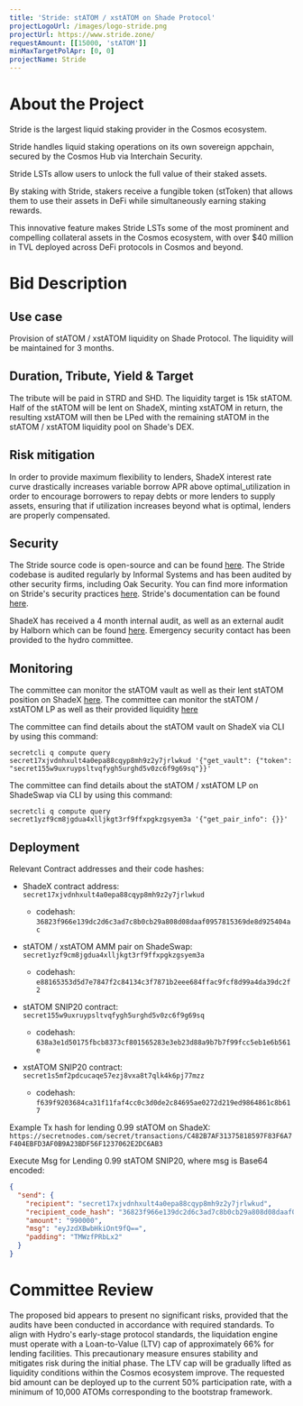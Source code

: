 ```yaml
---
title: 'Stride: stATOM / xstATOM on Shade Protocol'
projectLogoUrl: /images/logo-stride.png
projectUrl: https://www.stride.zone/
requestAmount: [[15000, 'stATOM']]
minMaxTargetPolApr: [0, 0]
projectName: Stride
---
```


# About the Project

Stride is the largest liquid staking provider in the Cosmos ecosystem.

Stride handles liquid staking operations on its own sovereign appchain, secured by the Cosmos Hub via Interchain Security.

Stride LSTs allow users to unlock the full value of their staked assets.

By staking with Stride, stakers receive a fungible token (stToken) that allows them to use their assets in DeFi while simultaneously earning staking rewards.

This innovative feature makes Stride LSTs some of the most prominent and compelling collateral assets in the Cosmos ecosystem, with over $40 million in TVL deployed across DeFi protocols in Cosmos and beyond.

# Bid Description

## Use case

Provision of stATOM / xstATOM liquidity on Shade Protocol. The liquidity will be maintained for 3 months.

## Duration, Tribute, Yield & Target

The tribute will be paid in STRD and SHD. The liquidity target is 15k stATOM. Half of the stATOM will be lent on ShadeX, minting xstATOM in return, the resulting xstATOM will then be LPed with the remaining stATOM in the stATOM / xstATOM liquidity pool on Shade's DEX.

## Risk mitigation

In order to provide maximum flexibility to lenders, ShadeX interest rate curve drastically increases variable borrow APR above optimal_utilization in order to encourage borrowers to repay debts or more lenders to supply assets, ensuring that if utilization increases beyond what is optimal, lenders are properly compensated.

## Security

The Stride source code is open-source and can be found [here](https://github.com/Stride-Labs/stride). The Stride codebase is audited regularly by Informal Systems and has been audited by other security firms, including Oak Security. You can find more information on Stride's security practices [here](https://www.stride.zone/security). Stride's documentation can be found [here](https://docs.stride.zone/).

ShadeX has received a 4 month internal audit, as well as an external audit by Halborn which can be found [here](https://drive.google.com/file/d/1F7Upscf3ynBpmDc0-h_YM9IJlBSauX9_/view?usp=drive_link). Emergency security contact has been provided to the hydro committee.

## Monitoring

The committee can monitor the stATOM vault as well as their lent stATOM position on ShadeX [here](http://app.shadeprotocol.io/lend). The committee can monitor the stATOM / xstATOM LP as well as their provided liquidity [here](http://app.shadeprotocol.io/swap/pools)

The committee can find details about the stATOM vault on ShadeX via CLI by using this command:

`secretcli q compute query secret17xjvdnhxult4a0epa88cqyp8mh9z2y7jrlwkud '{"get_vault": {"token": "secret155w9uxruypsltvqfygh5urghd5v0zc6f9g69sq"}}'`

The committee can find details about the stATOM / xstATOM LP on ShadeSwap via CLI by using this command:

`secretcli q compute query secret1yzf9cm8jgdua4xlljkgt3rf9ffxpgkzgsyem3a '{"get_pair_info": {}}'`

## Deployment

Relevant Contract addresses and their code hashes:

- ShadeX contract address: `secret17xjvdnhxult4a0epa88cqyp8mh9z2y7jrlwkud`

  - codehash: `36823f966e139dc2d6c3ad7c8b0cb29a808d08daaf0957815369de8d925404ac`

- stATOM / xstATOM AMM pair on ShadeSwap: `secret1yzf9cm8jgdua4xlljkgt3rf9ffxpgkzgsyem3a`

  - codehash: `e88165353d5d7e7847f2c84134c3f7871b2eee684ffac9fcf8d99a4da39dc2f2`

- stATOM SNIP20 contract: `secret155w9uxruypsltvqfygh5urghd5v0zc6f9g69sq`

  - codehash: `638a3e1d50175fbcb8373cf801565283e3eb23d88a9b7b7f99fcc5eb1e6b561e`

- xstATOM SNIP20 contract: `secret1s5mf2pdcucaqe57ezj8vxa8t7qlk4k6pj77mzz`
  - codehash: `f639f9203684ca31f11faf4cc0c3d0de2c84695ae0272d219ed9864861c8b617`

Example Tx hash for lending 0.99 stATOM on ShadeX: `https://secretnodes.com/secret/transactions/C482B7AF31375818597F83F6A7F404EBFD3AF0B9A23BDF56F1237062E2DC6AB3`

Execute Msg for Lending 0.99 stATOM SNIP20, where msg is Base64 encoded:

```json
{
  "send": {
    "recipient": "secret17xjvdnhxult4a0epa88cqyp8mh9z2y7jrlwkud",
    "recipient_code_hash": "36823f966e139dc2d6c3ad7c8b0cb29a808d08daaf0957815369de8d925404ac",
    "amount": "990000",
    "msg": "eyJzdXBwbHkiOnt9fQ==",
    "padding": "TMWzfPRbLx2"
  }
}
```

# Committee Review

The proposed bid appears to present no significant risks, provided that the audits have been conducted in accordance with required standards. To align with Hydro's early-stage protocol standards, the liquidation engine must operate with a Loan-to-Value (LTV) cap of approximately 66% for lending facilities. This precautionary measure ensures stability and mitigates risk during the initial phase. The LTV cap will be gradually lifted as liquidity conditions within the Cosmos ecosystem improve. The requested bid amount can be deployed up to the current 50% participation rate, with a minimum of 10,000 ATOMs corresponding to the bootstrap framework.
